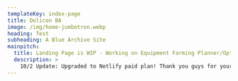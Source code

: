 ```yaml
---
templateKey: index-page
title: Dolicon BA
image: /img/home-jumbotron.webp
heading: Test
subheading: A Blue Archive Site
mainpitch:
  title: Landing Page is WIP - Working on Equipment Farming Planner/Optimizer
  description: >
    10/2 Update: Upgraded to Netlify paid plan! Thank you guys for your kind gratitudes & donations, greatly appreciated! Equipment farm planner has been added, next up will be gacha sim & exp calc
---
```

